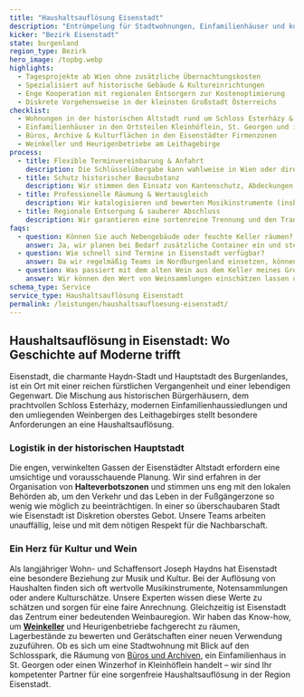 ```yaml
---
title: "Haushaltsauflösung Eisenstadt"
description: "Entrümpelung für Stadtwohnungen, Einfamilienhäuser und kulturelle Einrichtungen in Eisenstadt & Umgebung."
kicker: "Bezirk Eisenstadt"
state: burgenland
region_type: Bezirk
hero_image: /topbg.webp
highlights:
  - Tagesprojekte ab Wien ohne zusätzliche Übernachtungskosten
  - Spezialisiert auf historische Gebäude & Kultureinrichtungen
  - Enge Kooperation mit regionalen Entsorgern zur Kostenoptimierung
  - Diskrete Vorgehensweise in der kleinsten Großstadt Österreichs
checklist:
  - Wohnungen in der historischen Altstadt rund um Schloss Esterházy & die Fußgängerzone
  - Einfamilienhäuser in den Ortsteilen Kleinhöflein, St. Georgen und in den umliegenden Gemeinden
  - Büros, Archive & Kulturflächen in den Eisenstädter Firmenzonen
  - Weinkeller und Heurigenbetriebe am Leithagebirge
process:
  - title: Flexible Terminvereinbarung & Anfahrt
    description: Die Schlüsselübergabe kann wahlweise in Wien oder direkt vor Ort in Eisenstadt erfolgen. Wir planen effiziente Tagesprojekte mit frühem Start.
  - title: Schutz historischer Bausubstanz
    description: Wir stimmen den Einsatz von Kantenschutz, Abdeckungen und die Teamgröße individuell auf denkmalgeschützte Bereiche ab.
  - title: Professionelle Räumung & Wertausgleich
    description: Wir katalogisieren und bewerten Musikinstrumente (insbesondere Klaviere, in Anlehnung an die Haydn-Tradition), Kunst oder Antiquitäten und rechnen Ihnen den Marktwert fair an.
  - title: Regionale Entsorgung & sauberer Abschluss
    description: Wir garantieren eine sortenreine Trennung und den Transport zu regionalen Recyclinghöfen. Die Übergabe erfolgt besenrein und mit einem detaillierten Protokoll.
faqs:
  - question: Können Sie auch Nebengebäude oder feuchte Keller räumen?
    answer: Ja, wir planen bei Bedarf zusätzliche Container ein und stellen für feuchte Keller professionelle Trocknungsgeräte oder Bautrockner zur Verfügung.
  - question: Wie schnell sind Termine in Eisenstadt verfügbar?
    answer: Da wir regelmäßig Teams im Nordburgenland einsetzen, können wir für Eisenstadt und Umgebung meist Termine innerhalb einer Woche anbieten.
  - question: Was passiert mit dem alten Wein aus dem Keller meines Großvaters?
    answer: Wir können den Wert von Weinsammlungen einschätzen lassen und vermitteln bei Bedarf Kontakte zu Händlern oder Liebhabern.
schema_type: Service
service_type: Haushaltsauflösung Eisenstadt
permalink: /leistungen/haushaltsaufloesung-eisenstadt/
---
```


## Haushaltsauflösung in Eisenstadt: Wo Geschichte auf Moderne trifft

Eisenstadt, die charmante Haydn-Stadt und Hauptstadt des Burgenlandes, ist ein Ort mit einer reichen fürstlichen Vergangenheit und einer lebendigen Gegenwart. Die Mischung aus historischen Bürgerhäusern, dem prachtvollen Schloss Esterházy, modernen Einfamilienhaussiedlungen und den umliegenden Weinbergen des Leithagebirges stellt besondere Anforderungen an eine Haushaltsauflösung.

### Logistik in der historischen Hauptstadt

Die engen, verwinkelten Gassen der Eisenstädter Altstadt erfordern eine umsichtige und vorausschauende Planung. Wir sind erfahren in der Organisation von **Halteverbotszonen** und stimmen uns eng mit den lokalen Behörden ab, um den Verkehr und das Leben in der Fußgängerzone so wenig wie möglich zu beeinträchtigen. In einer so überschaubaren Stadt wie Eisenstadt ist Diskretion oberstes Gebot. Unsere Teams arbeiten unauffällig, leise und mit dem nötigen Respekt für die Nachbarschaft.

### Ein Herz für Kultur und Wein

Als langjähriger Wohn- und Schaffensort Joseph Haydns hat Eisenstadt eine besondere Beziehung zur Musik und Kultur. Bei der Auflösung von Haushalten finden sich oft wertvolle Musikinstrumente, Notensammlungen oder andere Kulturschätze. Unsere Experten wissen diese Werte zu schätzen und sorgen für eine faire Anrechnung. Gleichzeitig ist Eisenstadt das Zentrum einer bedeutenden Weinbauregion. Wir haben das Know-how, um [**Weinkeller**](/leistungen/kellerraeumung/) und Heurigenbetriebe fachgerecht zu räumen, Lagerbestände zu bewerten und Gerätschaften einer neuen Verwendung zuzuführen. Ob es sich um eine Stadtwohnung mit Blick auf den Schlosspark, die Räumung von [Büros und Archiven](/leistungen/firmenaufloesung/), ein Einfamilienhaus in St. Georgen oder einen Winzerhof in Kleinhöflein handelt – wir sind Ihr kompetenter Partner für eine sorgenfreie Haushaltsauflösung in der Region Eisenstadt.
